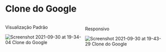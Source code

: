 # Clone do Google

<div style="display: flex">

<div>
  
  <p style="text-align: left">Visualização Padrão</p>

  ![Screenshot 2021-09-30 at 19-34-04 Clone do Google](https://user-images.githubusercontent.com/85134349/135539061-6a6fc098-13fa-4dc3-afa2-722d80553ad7.png)


</div>

<div style="margin: 5px">
  
  <p>Responsivo</p>

  ![Screenshot 2021-09-30 at 19-43-29 Clone do Google](https://user-images.githubusercontent.com/85134349/135539702-58085b0b-9d04-4217-a3b2-83983a40b197.png)


</div>

</div>